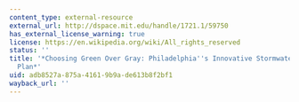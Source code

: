 ```yaml
---
content_type: external-resource
external_url: http://dspace.mit.edu/handle/1721.1/59750
has_external_license_warning: true
license: https://en.wikipedia.org/wiki/All_rights_reserved
status: ''
title: '*Choosing Green Over Gray: Philadelphia''s Innovative Stormwater Infrastructure
  Plan*'
uid: adb8527a-875a-4161-9b9a-de613b8f2bf1
wayback_url: ''
---
```

